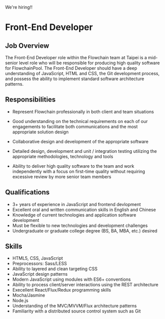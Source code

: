 We're hiring!!

# Front-End Developer

## Job Overview

The Front-End Developer role within the Flowchain team at Taipei is a mid-senior level role who will be responsible for producing high quality software for FlowchainPool. The Front-End Developer should have a deep understanding of JavaScript, HTML and CSS, the Git development process, and possess the ability to implement standard software architecture patterns.

## Responsibilities

* Represent Flowchain professionally in both client and team situations

* Good understanding on the technical requirements on each of our engagements to facilitate both communications and the most appropriate solution design

* Collaborative design and development of the appropriate software

* Detailed design, development and unit / integration testing utilizing the appropriate methodologies, technology and tools

* Ability to deliver high quality software to the team and work independently with a focus on first-time quality without requiring excessive review by more senior team members

## Qualifications

* 3+ years of experience in JavaScript and frontend devlopment
* Excellent oral and written communication skills in English and Chinese
* Knowledge of current technologies and application software development
* Must be flexible to new technologies and development challenges
* Undergraduate or graduate college degree (BS, BA, MBA, etc.) desired

## Skills

* HTML5, CSS, JavaScript
* Preprocessors: Sass/LESS
* Ability to layered and clean targeting CSS
* JavaScript design patterns
* Modern JavaScript using modules with ES6+ conventions
* Ability to process client/server interactions using the REST architecture
* Execellent React/Flux/Redux programming skills
* Mocha/Jasmine
* Node.js
* Understanding of the MVC/MVVM/Flux architecture patterns
* Familiarity with a distributed source control system such as Git
